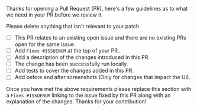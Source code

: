 Thanks for opening a Pull Request (PR), here's a few guidelines as to what we need in your PR before we review it.

Please delete anything that isn't relevant to your patch.

- [ ] This PR relates to an existing open issue and there are no existing PRs open for the same issue.
- [ ] Add `Fixes #ISSUENUM` at the top of your PR.
- [ ] Add a description of the changes introduced in this PR.
- [ ] The change has been successfully run locally.
- [ ] Add tests to cover the changes added in this PR.
- [ ] Add before and after screenshots (Only for changes that impact the UI).

Once you have met the above requirements please replace this section with a `Fixes #ISSUENUM` linking to the issue fixed by this PR along with an explanation of the changes. Thanks for your contribution!
